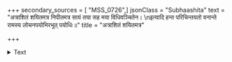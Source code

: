 +++
secondary_sources = [ "MSS_0726",]
jsonClass = "Subhaashita"
text = "अत्राशितं शयितमत्र निपीतमत्र सायं तया सह मया विधिवञ्चितेन।  \nइत्यादि हन्त परिचिन्तयतो वनान्ते रामस्य लोचनपयोभिरभूत् पयोधिः॥"
title = "अत्राशितं शयितमत्र"

+++

<details><summary>Text</summary>

अत्राशितं शयितमत्र निपीतमत्र सायं तया सह मया विधिवञ्चितेन।  
इत्यादि हन्त परिचिन्तयतो वनान्ते रामस्य लोचनपयोभिरभूत् पयोधिः॥
</details>
